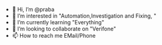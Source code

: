 - 👋 Hi, I’m @praba
- 👀 I’m interested in "Automation,Investigation and Fixing, "
- 🌱 I’m currently learning "Everything"
- 💞️ I’m looking to collaborate on "Verifone"
- 📫 How to reach me EMail/Phone

<!---
prabahd/prabahd is a ✨ special ✨ repository because its `README.md` (this file) appears on your GitHub profile.
You can click the Preview link to take a look at your changes.
--->

